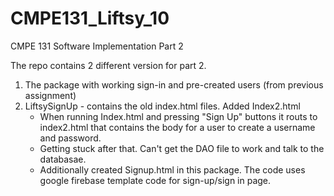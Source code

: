 # CMPE131_Liftsy_10
CMPE 131 Software Implementation Part 2

The repo contains 2 different version for part 2.
1. The package with working sign-in and pre-created users (from previous assignment)
2. LiftsySignUp - contains the old index.html files. Added Index2.html 
     *  When running Index.html and pressing "Sign Up" buttons it routs to index2.html that contains the body for a user to create a username and password. 
     * Getting stuck after that. Can't get the DAO file to work and talk to the databasae. 
     * Additionally created Signup.html in this package. The code uses google firebase template code for sign-up/sign in page. 
     
     
    
